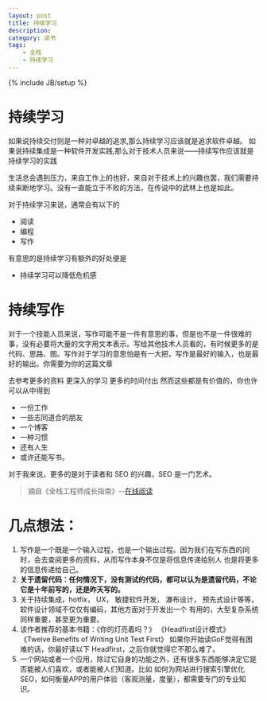 ```yaml
---
layout: post
title: 持续学习
description:
category: 读书
tags:
    - 全栈
    - 持续学习
---
```

{% include JB/setup %}

# 持续学习

如果说持续交付则是一种对卓越的追求,那么持续学习应该就是追求软件卓越。 如果说持续集成是一种软件开发实践,那么对于技术人员来说——持续写作应该就是持续学习的实践

生活总会遇到压力，来自工作上的也好，来自对于技术上的兴趣也罢，我们需要持续来断地学习。没有一直能立于不败的方法，在传说中的武林上也是如此。

对于持续学习来说，通常会有以下的

* 阅读
* 编程
* 写作

有意思的是持续学习有额外的好处便是

* 持续学习可以降低危机感

# 持续写作

对于一个技能人员来说，写作可能不是一件有意思的事，但是也不是一件很难的事，没有必要将大量的文字用文本表示。写给其他技术人员看的，有时候更多的是代码、思路、图。写作对于学习的意思怕是有一大把，写作是最好的输入，也是最好的输出。你需要为你的这篇文章

去参考更多的资料
更深入的学习
更多的时间付出
然而这些都是有价值的，你也许可以从中得到

* 一份工作
* 一些志同道合的朋友
* 一个博客
* 一种习惯
* 还有人生
* 或许还能写书。

对于我来说，更多的是对于读者和 SEO 的兴趣，SEO 是一门艺术。

>摘自《全栈工程师成长指南》--[在线阅读](http://growth.phodal.com/)

# 几点想法：

1. 写作是一个既是一个输入过程，也是一个输出过程。因为我们在写东西的同时，会去查阅更多的资料，从而写作本身不仅是将信息传递给别人
也是将更多的信息传递给自己。
2. **关于遗留代码：任何情况下，没有测试的代码，都可以认为是遗留代码，不论它是十年前写的，还是昨天写的。**
3. 关于持续集成，hotfix， UX， 敏捷软件开发， 瀑布设计， 预先式设计等等，软件设计领域不仅仅有编码，其他方面对于开发出一个
有用的，大型复杂系统同样重要，甚至更为重要。
4. 该作者推荐的基本书籍：《你的灯亮着吗？》 《Headfirst设计模式》 《Twelve Benefits of Writing Unit Test First》
如果你开始读GoF觉得有困难的话，你最好读以下 Headfirst，之后你就觉得它不那么难了。
5. 一个网站或者一个应用，除过它自身的功能之外，还有很多东西能够决定它是否能被人们喜欢，或者能被人们知道。比如
如何为网站进行搜索引擎优化SEO，如何衡量APP的用户体验（客观测量，度量），都需要专门的专业知识。
